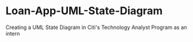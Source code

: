 # Loan-App-UML-State-Diagram
Creating a UML State Diagram in Citi's Technology Analyst Program as an intern
